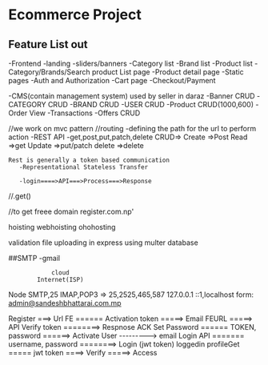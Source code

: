 # Ecommerce Project
## Feature List out
-Frontend
     -landing
        -sliders/banners
        -Category list
        -Brand list
        -Product list
    -Category/Brands/Search product List page
    -Product detail page
    -Static pages
    -Auth and Authorization
    -Cart page
    -Checkout/Payment

-CMS(contain management system) used by seller in daraz
    -Banner CRUD
    -CATEGORY CRUD
    -BRAND CRUD
    -USER CRUD
    -Product CRUD(1000,600)
    -Order View
    -Transactions
    -Offers CRUD

//we work on mvc pattern
    //routing
    -defining the path for the url to perform action
    -REST API
    -get,post,put,patch,delete
    CRUD=>
    Create    =>Post
    Read      =>get
    Update    =>put/patch
    delete    =>delete

    Rest is generally a token based communication
       -Representational Stateless Transfer

       -login====>API===>Process===>Response
//.get()

//to get freee domain 
register.com.np'


hoisting 
webhoisting
ohohosting


validation 
file uploading in express using multer
database


##SMTP
-gmail  

                cloud
            Internet(ISP)
Node SMTP,25
IMAP,POP3 =>
25,2525,465,587
127.0.0.1 ::1,localhost
                 form: admin@sandeshbhattarai.com.mp


Register ===> Url FE ====== Activation token =====> Email 
    FEURL =====> API Verify token ========> Respnose ACK
    Set Password ====== TOKEN, password ======> Activate User ---------> email
    Login API ======= username, password ========> Login (jwt token)
    loggedin profileGet  ===== jwt token ====> Verify =====> Access 

